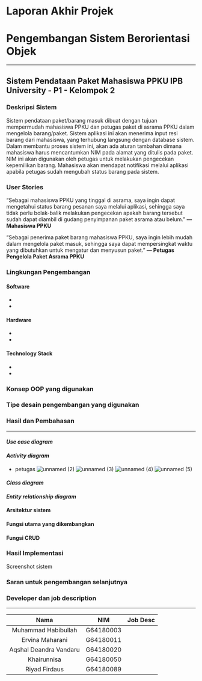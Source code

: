 # Laporan Akhir Projek
# Pengembangan Sistem Berorientasi Objek

--------------------------------

## Sistem Pendataan Paket Mahasiswa PPKU IPB University - P1 - Kelompok 2
### Deskripsi Sistem
Sistem pendataan paket/barang masuk dibuat dengan tujuan mempermudah mahasiswa PPKU dan petugas paket di asrama PPKU dalam mengelola barang/paket. Sistem aplikasi ini akan menerima input resi barang dari mahasiswa, yang terhubung langsung dengan database sistem. Dalam membantu proses sistem ini, akan ada aturan tambahan dimana mahasiswa harus mencantumkan NIM pada alamat yang ditulis pada paket. NIM ini akan digunakan oleh petugas untuk melakukan pengecekan kepemilikan barang. Mahasiswa akan mendapat notifikasi melalui aplikasi apabila petugas sudah mengubah status barang pada sistem. 

### User Stories
“Sebagai mahasiswa PPKU yang tinggal di asrama, saya ingin dapat mengetahui status barang pesanan saya melalui aplikasi, sehingga saya tidak perlu bolak-balik melakukan pengecekan apakah barang tersebut sudah dapat diambil di gudang penyimpanan paket asrama atau belum.” **— Mahasiswa PPKU**

“Sebagai penerima paket barang mahasiswa PPKU, saya ingin lebih mudah dalam mengelola paket masuk, sehingga saya dapat mempersingkat waktu yang dibutuhkan untuk mengatur dan menyusun paket.” **— Petugas Pengelola Paket Asrama PPKU**

### Lingkungan Pengembangan
#### Software
-
-

#### Hardware
-
-

#### Technology Stack
-
-


### Konsep OOP yang digunakan


### Tipe desain pengembangan yang digunakan

### Hasil dan Pembahasan
-------------------------
#### _Use case diagram_

#### _Activity diagram_

- petugas
![unnamed (2)](https://user-images.githubusercontent.com/60084300/122013464-67a67100-cde8-11eb-8efa-672b907b52ba.png)
![unnamed (3)](https://user-images.githubusercontent.com/60084300/122013469-683f0780-cde8-11eb-9256-f32501cec9fb.png)
![unnamed (4)](https://user-images.githubusercontent.com/60084300/122013473-68d79e00-cde8-11eb-9c73-7454870f6704.png)
![unnamed (5)](https://user-images.githubusercontent.com/60084300/122013478-69703480-cde8-11eb-97fe-bb338cd6aeb0.png)

#### _Class diagram_

#### _Entity relationship diagram_

#### Arsitektur sistem

#### Fungsi utama yang dikembangkan

#### Fungsi CRUD


### Hasil Implementasi
Screenshot sistem

### Saran untuk pengembangan selanjutnya

### Developer dan job description
---------------------
**Nama**|**NIM**|**Job Desc**|
:-----:|:-----:|:-----:
Muhammad Habibullah|G64180003|
Ervina Maharani|G64180011|
Aqshal Deandra Vandaru|G64180020|
Khairunnisa|G64180050|
Riyad Firdaus|G64180089|

